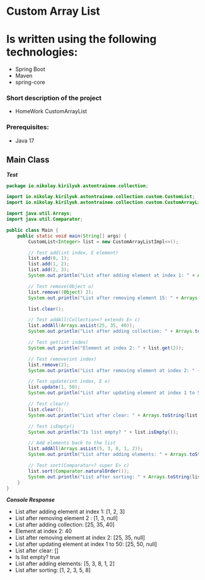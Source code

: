 # Custom Array List

# Is written using the following technologies:

- Spring Boot
- Maven
- spring-core

### Short description of the project

- HomeWork CustomArrayList

### Prerequisites:

- Java 17

## Main Class

___Test___

```java
package io.nikolay.kirilyuk.astontrainee.collection;

import io.nikolay.kirilyuk.astontrainee.collection.custom.CustomList;
import io.nikolay.kirilyuk.astontrainee.collection.custom.CustomArrayListImpl;

import java.util.Arrays;
import java.util.Comparator;

public class Main {
    public static void main(String[] args) {
        CustomList<Integer> list = new CustomArrayListImpl<>();

        // Test add(int index, E element)
        list.add(0, 1);
        list.add(1, 2);
        list.add(2, 3);
        System.out.println("List after adding element at index 1: " + Arrays.toString(list.toArray()));

        // Test remove(Object o)
        list.remove((Object) 2);
        System.out.println("List after removing element 15: " + Arrays.toString(list.toArray()));

        list.clear();

        // Test addAll(Collection<? extends E> c)
        list.addAll(Arrays.asList(25, 35, 40));
        System.out.println("List after adding collection: " + Arrays.toString(list.toArray()));

        // Test get(int index)
        System.out.println("Element at index 2: " + list.get(2));

        // Test remove(int index)
        list.remove(2);
        System.out.println("List after removing element at index 2: " + Arrays.toString(list.toArray()));

        // Test update(int index, E e)
        list.update(1, 50);
        System.out.println("List after updating element at index 1 to 50: " + Arrays.toString(list.toArray()));

        // Test clear()
        list.clear();
        System.out.println("List after clear: " + Arrays.toString(list.toArray()));

        // Test isEmpty()
        System.out.println("Is list empty? " + list.isEmpty());

        // Add elements back to the list
        list.addAll(Arrays.asList(5, 3, 8, 1, 2));
        System.out.println("List after adding elements: " + Arrays.toString(list.toArray()));

        // Test sort(Comparator<? super E> c)
        list.sort(Comparator.naturalOrder());
        System.out.println("List after sorting: " + Arrays.toString(list.toArray()));
    }
}
```

___Console Response___

- List after adding element at index 1: [1, 2, 3]
- List after removing element 2 : [1, 3, null]
- List after adding collection: [25, 35, 40]
- Element at index 2: 40
- List after removing element at index 2: [25, 35, null]
- List after updating element at index 1 to 50: [25, 50, null]
- List after clear: []
- Is list empty? true
- List after adding elements: [5, 3, 8, 1, 2]
- List after sorting: [1, 2, 3, 5, 8]